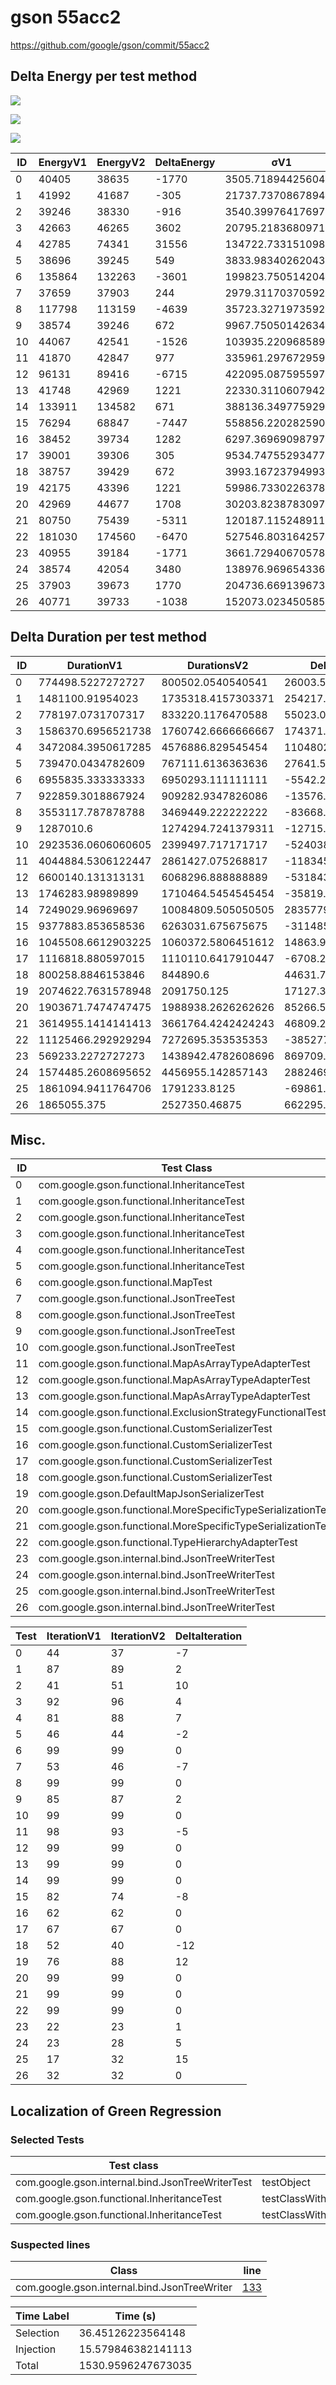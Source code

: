 # gson 55acc2


https://github.com/google/gson/commit/55acc2



## Delta Energy per test method

![](./gson_delta_energy_0_v.png)

![](./gson_delta_energy_1_v.png)

![](./gson_delta_energy_2_v.png)


| ID | EnergyV1 | EnergyV2 | DeltaEnergy | σV1 | σV2 |
| --- | --- | --- | --- | --- | --- |
| 0 | 40405 | 38635 | -1770 | 3505.7189442560425 | 4004.1984148160655 |
| 1 | 41992 | 41687 | -305 | 21737.73708678941 | 26886.55468759561 |
| 2 | 39246 | 38330 | -916 | 3540.3997641769797 | 3662.269640278883 |
| 3 | 42663 | 46265 | 3602 | 20795.218368097103 | 19522.830604512757 |
| 4 | 42785 | 74341 | 31556 | 134722.7331510988 | 140105.8079623538 |
| 5 | 38696 | 39245 | 549 | 3833.9834026204385 | 3438.2048232338143 |
| 6 | 135864 | 132263 | -3601 | 199823.75051420464 | 198557.06915290366 |
| 7 | 37659 | 37903 | 244 | 2979.3117037059233 | 3318.1198373775605 |
| 8 | 117798 | 113159 | -4639 | 35723.32719735925 | 35701.93171812804 |
| 9 | 38574 | 39246 | 672 | 9967.750501426342 | 14465.226476959368 |
| 10 | 44067 | 42541 | -1526 | 103935.22096858991 | 85034.45102391428 |
| 11 | 41870 | 42847 | 977 | 335961.2976729592 | 210610.352420908 |
| 12 | 96131 | 89416 | -6715 | 422095.0875955975 | 386091.4904994924 |
| 13 | 41748 | 42969 | 1221 | 22330.31106079423 | 19356.080733334726 |
| 14 | 133911 | 134582 | 671 | 388136.34977592976 | 492683.7072987033 |
| 15 | 76294 | 68847 | -7447 | 558856.2202825908 | 408421.2613072332 |
| 16 | 38452 | 39734 | 1282 | 6297.3696909879745 | 6808.578374123844 |
| 17 | 39001 | 39306 | 305 | 9534.74755293477 | 7072.279305229254 |
| 18 | 38757 | 39429 | 672 | 3993.1672379499323 | 7940.467613906627 |
| 19 | 42175 | 43396 | 1221 | 59986.7330226378 | 55902.3157941386 |
| 20 | 42969 | 44677 | 1708 | 30203.82387830971 | 45653.292876086736 |
| 21 | 80750 | 75439 | -5311 | 120187.11524891146 | 125399.73856307671 |
| 22 | 181030 | 174560 | -6470 | 527546.8031642574 | 337001.7309870786 |
| 23 | 40955 | 39184 | -1771 | 3661.7294067057833 | 121143.34059169923 |
| 24 | 38574 | 42054 | 3480 | 138976.96965433683 | 284654.79485903366 |
| 25 | 37903 | 39673 | 1770 | 204736.66913967393 | 150277.69049407632 |
| 26 | 40771 | 39733 | -1038 | 152073.02345058555 | 194637.57491922396 |

## Delta Duration per test method


| ID | DurationV1 | DurationsV2 | DeltaDuration |
| --- | --- | --- | --- |
| 0 | 774498.5227272727 | 800502.0540540541 | 26003.531326781376 |
| 1 | 1481100.91954023 | 1735318.4157303371 | 254217.4961901072 |
| 2 | 778197.0731707317 | 833220.1176470588 | 55023.04447632714 |
| 3 | 1586370.6956521738 | 1760742.6666666667 | 174371.9710144929 |
| 4 | 3472084.3950617285 | 4576886.829545454 | 1104802.4344837256 |
| 5 | 739470.0434782609 | 767111.6136363636 | 27641.570158102782 |
| 6 | 6955835.333333333 | 6950293.111111111 | -5542.222222222015 |
| 7 | 922859.3018867924 | 909282.9347826086 | -13576.367104183766 |
| 8 | 3553117.787878788 | 3469449.222222222 | -83668.56565656606 |
| 9 | 1287010.6 | 1274294.7241379311 | -12715.875862068962 |
| 10 | 2923536.0606060605 | 2399497.717171717 | -524038.3434343436 |
| 11 | 4044884.5306122447 | 2861427.075268817 | -1183457.4553434276 |
| 12 | 6600140.131313131 | 6068296.888888889 | -531843.2424242422 |
| 13 | 1746283.98989899 | 1710464.5454545454 | -35819.444444444496 |
| 14 | 7249029.96969697 | 10084809.505050505 | 2835779.535353535 |
| 15 | 9377883.853658536 | 6263031.675675675 | -3114852.177982861 |
| 16 | 1045508.6612903225 | 1060372.5806451612 | 14863.919354838668 |
| 17 | 1116818.880597015 | 1110110.6417910447 | -6708.238805970177 |
| 18 | 800258.8846153846 | 844890.6 | 44631.71538461535 |
| 19 | 2074622.7631578948 | 2091750.125 | 17127.361842105165 |
| 20 | 1903671.7474747475 | 1988938.2626262626 | 85266.51515151514 |
| 21 | 3614955.1414141413 | 3661764.4242424243 | 46809.28282828303 |
| 22 | 11125466.292929294 | 7272695.353535353 | -3852770.9393939404 |
| 23 | 569233.2272727273 | 1438942.4782608696 | 869709.2509881423 |
| 24 | 1574485.2608695652 | 4456955.142857143 | 2882469.8819875773 |
| 25 | 1861094.9411764706 | 1791233.8125 | -69861.1286764706 |
| 26 | 1865055.375 | 2527350.46875 | 662295.09375 |

## Misc.

| ID | Test Class | Test Method |
| --- | --- | --- |
| 0 | com.google.gson.functional.InheritanceTest | testBaseSerializedAsSubWhenSpecifiedWithExplicitType |
| 1 | com.google.gson.functional.InheritanceTest | testClassWithBaseArrayFieldSerialization |
| 2 | com.google.gson.functional.InheritanceTest | testBaseSerializedAsSub |
| 3 | com.google.gson.functional.InheritanceTest | testClassWithBaseCollectionFieldSerialization |
| 4 | com.google.gson.functional.InheritanceTest | testClassWithBaseFieldSerialization |
| 5 | com.google.gson.functional.InheritanceTest | testBaseSerializedAsBaseWhenSpecifiedWithExplicitType |
| 6 | com.google.gson.functional.MapTest | testInterfaceTypeMapWithSerializer |
| 7 | com.google.gson.functional.JsonTreeTest | testJsonTreeNull |
| 8 | com.google.gson.functional.JsonTreeTest | testJsonTreeToString |
| 9 | com.google.gson.functional.JsonTreeTest | testToJsonTreeObjectType |
| 10 | com.google.gson.functional.JsonTreeTest | testToJsonTree |
| 11 | com.google.gson.functional.MapAsArrayTypeAdapterTest | testMultipleEnableComplexKeyRegistrationHasNoEffect |
| 12 | com.google.gson.functional.MapAsArrayTypeAdapterTest | testSerializeComplexMapWithTypeAdapter |
| 13 | com.google.gson.functional.MapAsArrayTypeAdapterTest | testMapWithTypeVariableSerialization |
| 14 | com.google.gson.functional.ExclusionStrategyFunctionalTest | testExclusionStrategyWithMode |
| 15 | com.google.gson.functional.CustomSerializerTest | testSubClassSerializerInvokedForBaseClassFieldsHoldingSubClassInstances |
| 16 | com.google.gson.functional.CustomSerializerTest | testBaseClassSerializerInvokedForBaseClassFieldsHoldingSubClassInstances |
| 17 | com.google.gson.functional.CustomSerializerTest | testSubClassSerializerInvokedForBaseClassFieldsHoldingArrayOfSubClassInstances |
| 18 | com.google.gson.functional.CustomSerializerTest | testBaseClassSerializerInvokedForBaseClassFields |
| 19 | com.google.gson.DefaultMapJsonSerializerTest | testNonEmptyMapSerialization |
| 20 | com.google.gson.functional.MoreSpecificTypeSerializationTest | testMapOfParameterizedSubclassFields |
| 21 | com.google.gson.functional.MoreSpecificTypeSerializationTest | testMapOfSubclassFields |
| 22 | com.google.gson.functional.TypeHierarchyAdapterTest | testTypeHierarchy |
| 23 | com.google.gson.internal.bind.JsonTreeWriterTest | testSerializeNullsTrue |
| 24 | com.google.gson.internal.bind.JsonTreeWriterTest | testObject |
| 25 | com.google.gson.internal.bind.JsonTreeWriterTest | testNestedObject |
| 26 | com.google.gson.internal.bind.JsonTreeWriterTest | testSerializeNullsFalse |




| Test | IterationV1 | IterationV2 | DeltaIteration |
| --- | --- | --- | --- |
| 0 | 44 | 37 | -7 |
| 1 | 87 | 89 | 2 |
| 2 | 41 | 51 | 10 |
| 3 | 92 | 96 | 4 |
| 4 | 81 | 88 | 7 |
| 5 | 46 | 44 | -2 |
| 6 | 99 | 99 | 0 |
| 7 | 53 | 46 | -7 |
| 8 | 99 | 99 | 0 |
| 9 | 85 | 87 | 2 |
| 10 | 99 | 99 | 0 |
| 11 | 98 | 93 | -5 |
| 12 | 99 | 99 | 0 |
| 13 | 99 | 99 | 0 |
| 14 | 99 | 99 | 0 |
| 15 | 82 | 74 | -8 |
| 16 | 62 | 62 | 0 |
| 17 | 67 | 67 | 0 |
| 18 | 52 | 40 | -12 |
| 19 | 76 | 88 | 12 |
| 20 | 99 | 99 | 0 |
| 21 | 99 | 99 | 0 |
| 22 | 99 | 99 | 0 |
| 23 | 22 | 23 | 1 |
| 24 | 23 | 28 | 5 |
| 25 | 17 | 32 | 15 |
| 26 | 32 | 32 | 0 |



## Localization of Green Regression
### Selected Tests
| Test class | test method |
| --- | --- |
| com.google.gson.internal.bind.JsonTreeWriterTest | testObject |
| com.google.gson.functional.InheritanceTest | testClassWithBaseCollectionFieldSerialization |
| com.google.gson.functional.InheritanceTest | testClassWithBaseFieldSerialization |

### Suspected lines
| Class | line |
| --- | --- |
| com.google.gson.internal.bind.JsonTreeWriter | [133](https://github.com/google/gson/tree/55acc2/gson/src/main/java/com/google/gson/internal/bind/JsonTreeWriter.java#L133) |



| Time Label | Time (s) |
| --- | --- |
| Selection | 36.45126223564148 |
| Injection | 15.579846382141113 |
| Total | 1530.9596247673035 |


